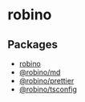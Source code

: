 # robino

## Packages

- [robino](https://github.com/rossrobino/robino/tree/main/packages/robino)
- [@robino/md](https://github.com/rossrobino/robino/tree/main/packages/md)
- [@robino/prettier](https://github.com/rossrobino/robino/tree/main/packages/prettier)
- [@robino/tsconfig](https://github.com/rossrobino/robino/tree/main/packages/tsconfig)

